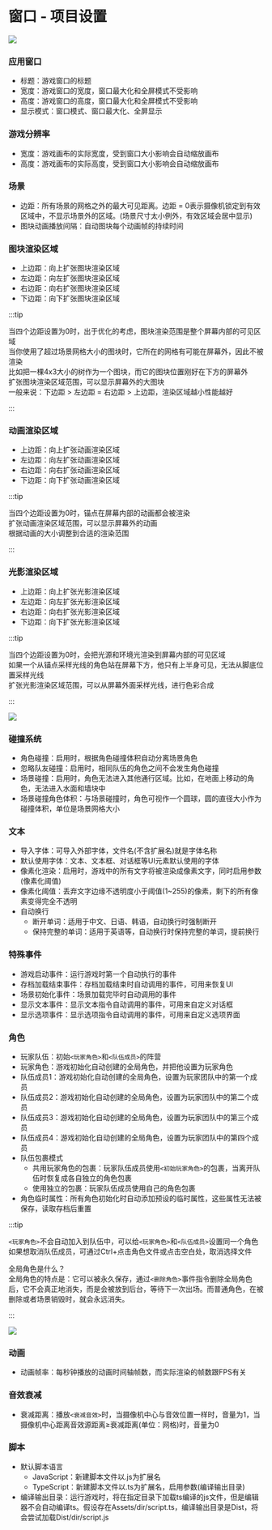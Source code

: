 # 窗口 - 项目设置

![](img/project-settings-1.png)

### 应用窗口

- 标题：游戏窗口的标题
- 宽度：游戏窗口的宽度，窗口最大化和全屏模式不受影响
- 高度：游戏窗口的高度，窗口最大化和全屏模式不受影响
- 显示模式：窗口模式、窗口最大化、全屏显示

### 游戏分辨率

- 宽度：游戏画布的实际宽度，受到窗口大小影响会自动缩放画布
- 高度：游戏画布的实际高度，受到窗口大小影响会自动缩放画布

### 场景

- 边距：所有场景的网格之外的最大可见距离。边距 = 0表示摄像机锁定到有效区域中，不显示场景外的区域。(场景尺寸太小例外，有效区域会居中显示)
- 图块动画播放间隔：自动图块每个动画帧的持续时间

### 图块渲染区域

- 上边距：向上扩张图块渲染区域
- 左边距：向左扩张图块渲染区域
- 右边距：向右扩张图块渲染区域
- 下边距：向下扩张图块渲染区域

:::tip

当四个边距设置为0时，出于优化的考虑，图块渲染范围是整个屏幕内部的可见区域  
当你使用了超过场景网格大小的图块时，它所在的网格有可能在屏幕外，因此不被渲染  
比如把一棵4x3大小的树作为一个图块，而它的图块位置刚好在下方的屏幕外  
扩张图块渲染区域范围，可以显示屏幕外的大图块  
一般来说：下边距 > 左边距 = 右边距 > 上边距，渲染区域越小性能越好

:::

### 动画渲染区域

- 上边距：向上扩张动画渲染区域
- 左边距：向左扩张动画渲染区域
- 右边距：向右扩张动画渲染区域
- 下边距：向下扩张动画渲染区域

:::tip

当四个边距设置为0时，锚点在屏幕内部的动画都会被渲染  
扩张动画渲染区域范围，可以显示屏幕外的动画  
根据动画的大小调整到合适的渲染范围

:::

### 光影渲染区域

- 上边距：向上扩张光影渲染区域
- 左边距：向左扩张光影渲染区域
- 右边距：向右扩张光影渲染区域
- 下边距：向下扩张光影渲染区域

:::tip

当四个边距设置为0时，会把光源和环境光渲染到屏幕内部的可见区域  
如果一个从锚点采样光线的角色站在屏幕下方，他只有上半身可见，无法从脚底位置采样光线  
扩张光影渲染区域范围，可以从屏幕外面采样光线，进行色彩合成

:::

![](img/project-settings-2.png)

### 碰撞系统

- 角色碰撞：启用时，根据角色碰撞体积自动分离场景角色
- 忽略队友碰撞：启用时，相同队伍的角色之间不会发生角色碰撞
- 场景碰撞：启用时，角色无法进入其他通行区域。比如，在地面上移动的角色，无法进入水面和墙块中
- 场景碰撞角色体积：与场景碰撞时，角色可视作一个圆球，圆的直径大小作为碰撞体积，单位是场景网格大小

### 文本

- 导入字体：可导入外部字体，文件名(不含扩展名)就是字体名称
- 默认使用字体：文本、文本框、对话框等UI元素默认使用的字体
- 像素化渲染：启用时，游戏中的所有文字将被渲染成像素文字，同时启用参数(像素化阈值)
- 像素化阈值：丢弃文字边缘不透明度小于阈值(1~255)的像素，剩下的所有像素变得完全不透明
- 自动换行
  - 断开单词：适用于中文、日语、韩语，自动换行时强制断开
  - 保持完整的单词：适用于英语等，自动换行时保持完整的单词，提前换行

### 特殊事件

- 游戏启动事件：运行游戏时第一个自动执行的事件
- 存档加载结束事件：存档加载结束时自动调用的事件，可用来恢复UI
- 场景初始化事件：场景加载完毕时自动调用的事件
- 显示文本事件：显示文本指令自动调用的事件，可用来自定义对话框
- 显示选项事件：显示选项指令自动调用的事件，可用来自定义选项界面

### 角色

- 玩家队伍：初始`<玩家角色>`和`<队伍成员>`的阵营
- 玩家角色：游戏初始化自动创建的全局角色，并把他设置为玩家角色
- 队伍成员1：游戏初始化自动创建的全局角色，设置为玩家团队中的第一个成员
- 队伍成员2：游戏初始化自动创建的全局角色，设置为玩家团队中的第二个成员
- 队伍成员3：游戏初始化自动创建的全局角色，设置为玩家团队中的第三个成员
- 队伍成员4：游戏初始化自动创建的全局角色，设置为玩家团队中的第四个成员
- 队伍包裹模式
  - 共用玩家角色的包裹：玩家队伍成员使用`<初始玩家角色>`的包裹，当离开队伍时恢复成各自独立的角色包裹
  - 使用独立的包裹：玩家队伍成员使用自己的角色包裹
- 角色临时属性：所有角色初始化时自动添加预设的临时属性，这些属性无法被保存，读取存档后重置

:::tip

`<玩家角色>`不会自动加入到队伍中，可以给`<玩家角色>`和`<队伍成员>`设置同一个角色  
如果想取消队伍成员，可通过Ctrl+点击角色文件或点击空白处，取消选择文件

全局角色是什么？  
全局角色的特点是：它可以被永久保存，通过`<删除角色>`事件指令删除全局角色后，它不会真正地消失，而是会被放到后台，等待下一次出场。而普通角色，在被删除或者场景销毁时，就会永远消失。

:::

![](img/project-settings-3.png)

### 动画

- 动画帧率：每秒钟播放的动画时间轴帧数，而实际渲染的帧数跟FPS有关

### 音效衰减

- 衰减距离：播放`<衰减音效>`时，当摄像机中心与音效位置一样时，音量为1，当摄像机中心距离音效源距离≥衰减距离(单位：网格)时，音量为0

### 脚本

- 默认脚本语言
  - JavaScript：新建脚本文件以.js为扩展名
  - TypeScript：新建脚本文件以.ts为扩展名，启用参数(编译输出目录)
- 编译输出目录：运行游戏时，将在指定目录下加载ts编译的js文件，但是编辑器不会自动编译ts。假设存在Assets/dir/script.ts，编译输出目录是Dist，将会尝试加载Dist/dir/script.js